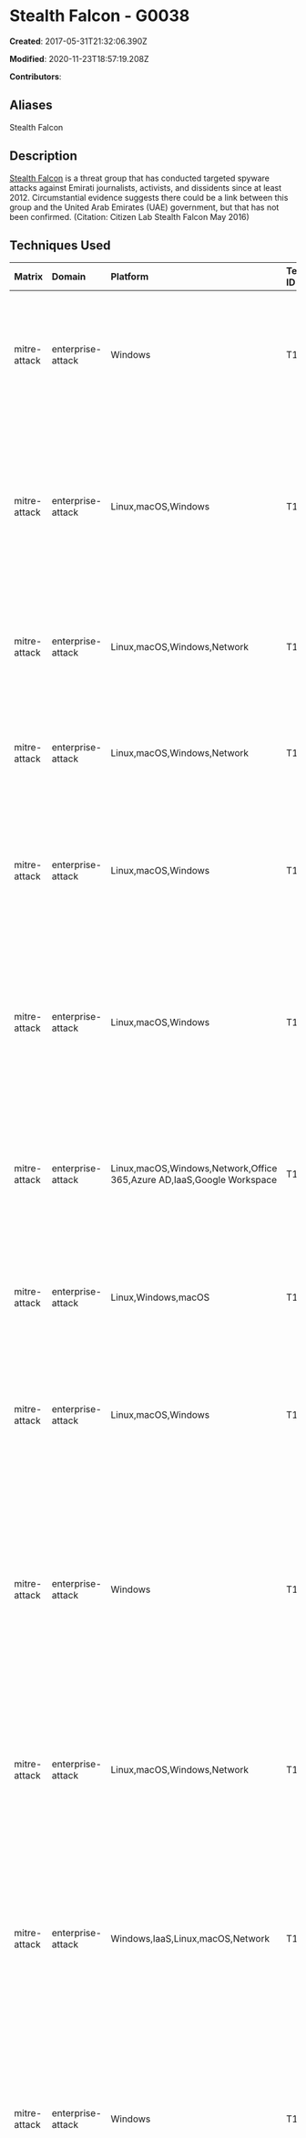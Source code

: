 # Stealth Falcon - G0038

**Created**: 2017-05-31T21:32:06.390Z

**Modified**: 2020-11-23T18:57:19.208Z

**Contributors**: 

## Aliases

Stealth Falcon

## Description

[Stealth Falcon](https://attack.mitre.org/groups/G0038) is a threat group that has conducted targeted spyware attacks against Emirati journalists, activists, and dissidents since at least 2012. Circumstantial evidence suggests there could be a link between this group and the United Arab Emirates (UAE) government, but that has not been confirmed. (Citation: Citizen Lab Stealth Falcon May 2016)

## Techniques Used

|Matrix|Domain|Platform|Technique ID|Technique Name|Use|
| :---| :---| :---| :---| :---| :---|
|mitre-attack|enterprise-attack|Windows|T1555.004|Windows Credential Manager|[Stealth Falcon](https://attack.mitre.org/groups/G0038) malware gathers passwords from the Windows Credential Vault.(Citation: Citizen Lab Stealth Falcon May 2016)|
|mitre-attack|enterprise-attack|Linux,macOS,Windows|T1555.003|Credentials from Web Browsers|[Stealth Falcon](https://attack.mitre.org/groups/G0038) malware gathers passwords from multiple sources, including Internet Explorer, Firefox, and Chrome.(Citation: Citizen Lab Stealth Falcon May 2016)|
|mitre-attack|enterprise-attack|Linux,macOS,Windows,Network|T1057|Process Discovery|[Stealth Falcon](https://attack.mitre.org/groups/G0038) malware gathers a list of running processes.(Citation: Citizen Lab Stealth Falcon May 2016)|
|mitre-attack|enterprise-attack|Linux,macOS,Windows,Network|T1005|Data from Local System|[Stealth Falcon](https://attack.mitre.org/groups/G0038) malware gathers data from the local victim system.(Citation: Citizen Lab Stealth Falcon May 2016)|
|mitre-attack|enterprise-attack|Linux,macOS,Windows|T1041|Exfiltration Over C2 Channel|After data is collected by [Stealth Falcon](https://attack.mitre.org/groups/G0038) malware, it is exfiltrated over the existing C2 channel.(Citation: Citizen Lab Stealth Falcon May 2016)|
|mitre-attack|enterprise-attack|Linux,macOS,Windows|T1555|Credentials from Password Stores|[Stealth Falcon](https://attack.mitre.org/groups/G0038) malware gathers passwords from multiple sources, including Windows Credential Vault and Outlook.(Citation: Citizen Lab Stealth Falcon May 2016)|
|mitre-attack|enterprise-attack|Linux,macOS,Windows,Network,Office 365,Azure AD,IaaS,Google Workspace|T1059|Command and Scripting Interpreter|[Stealth Falcon](https://attack.mitre.org/groups/G0038) malware uses WMI to script data collection and command execution on the victim.(Citation: Citizen Lab Stealth Falcon May 2016)|
|mitre-attack|enterprise-attack|Linux,Windows,macOS|T1573.001|Symmetric Cryptography|[Stealth Falcon](https://attack.mitre.org/groups/G0038) malware encrypts C2 traffic using RC4 with a hard-coded key.(Citation: Citizen Lab Stealth Falcon May 2016)|
|mitre-attack|enterprise-attack|Linux,macOS,Windows|T1071.001|Web Protocols|[Stealth Falcon](https://attack.mitre.org/groups/G0038) malware communicates with its C2 server via HTTPS.(Citation: Citizen Lab Stealth Falcon May 2016)|
|mitre-attack|enterprise-attack|Windows|T1059.001|PowerShell|[Stealth Falcon](https://attack.mitre.org/groups/G0038) malware uses PowerShell commands to perform various functions, including gathering system information via WMI and executing commands from its C2 server.(Citation: Citizen Lab Stealth Falcon May 2016)|
|mitre-attack|enterprise-attack|Linux,macOS,Windows,Network|T1033|System Owner/User Discovery|[Stealth Falcon](https://attack.mitre.org/groups/G0038) malware gathers the registered user and primary owner name via WMI.(Citation: Citizen Lab Stealth Falcon May 2016)|
|mitre-attack|enterprise-attack|Windows,IaaS,Linux,macOS,Network|T1082|System Information Discovery|[Stealth Falcon](https://attack.mitre.org/groups/G0038) malware gathers system information via WMI, including the system directory, build number, serial number, version, manufacturer, model, and total physical memory.(Citation: Citizen Lab Stealth Falcon May 2016)|
|mitre-attack|enterprise-attack|Windows|T1053.005|Scheduled Task|[Stealth Falcon](https://attack.mitre.org/groups/G0038) malware creates a scheduled task entitled “IE Web Cache” to execute a malicious file hourly.(Citation: Citizen Lab Stealth Falcon May 2016)|
|mitre-attack|enterprise-attack|Windows|T1047|Windows Management Instrumentation|[Stealth Falcon](https://attack.mitre.org/groups/G0038) malware gathers system information via Windows Management Instrumentation (WMI).(Citation: Citizen Lab Stealth Falcon May 2016)|
|mitre-attack|enterprise-attack|Linux,macOS,Windows,Network|T1016|System Network Configuration Discovery|[Stealth Falcon](https://attack.mitre.org/groups/G0038) malware gathers the Address Resolution Protocol (ARP) table from the victim.(Citation: Citizen Lab Stealth Falcon May 2016)|
|mitre-attack|enterprise-attack|Windows|T1012|Query Registry|[Stealth Falcon](https://attack.mitre.org/groups/G0038) malware attempts to determine the installed version of .NET by querying the Registry.(Citation: Citizen Lab Stealth Falcon May 2016)|
